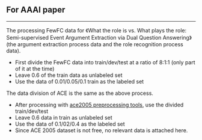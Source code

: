 ## For AAAI paper
----
The processing FewFC data for 《What the role is vs. What plays the role:
Semi-supervised Event Argument Extraction via Dual Question Answering》 (the argument extraction process data and the role recognition process data).

* First divide the FewFC data into train/dev/test at a ratio of 8:1:1 (only part of it at the time)
* Leave 0.6 of the train data as unlabeled set
* Use the data of 0.01/0.05/0.1 train as the labeled set

The data division of ACE is the same as the above process.
* After processing with [ace2005 preprocessing tools](https://github.com/nlpcl-lab/ace2005-preprocessing), use the divided train/dev/test
* Leave 0.6 data in train as unlabeled set
* Use the data of 0.1/02/0.4 as the labeled set
* Since ACE 2005 dataset is not free, no relevant data is attached here.
